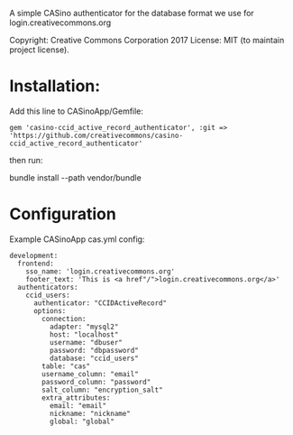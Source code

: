 A simple CASino authenticator for the database format we use for
login.creativecommons.org

Copyright: Creative Commons Corporation 2017
License: MIT (to maintain project license).

# Installation:

Add this line to CASinoApp/Gemfile:

    gem 'casino-ccid_active_record_authenticator', :git => 'https://github.com/creativecommons/casino-ccid_active_record_authenticator'

then run:

   bundle install --path vendor/bundle

# Configuration

Example CASinoApp cas.yml config:

```
development:
  frontend:
    sso_name: 'login.creativecommons.org'
    footer_text: 'This is <a href"/">login.creativecommons.org</a>'
  authenticators:
    ccid_users:
      authenticator: "CCIDActiveRecord"
      options:
        connection:
          adapter: "mysql2"
          host: "localhost"
          username: "dbuser"
          password: "dbpassword"
          database: "ccid_users"
        table: "cas"
        username_column: "email"
        password_column: "password"
        salt_column: "encryption_salt"
        extra_attributes:
          email: "email"
          nickname: "nickname"
          global: "global"
```